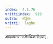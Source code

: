 ```yaml
---
index:  4.1.76
vrittiindex:  919
sutra:  तद्धिताः
vritti:  laghu 
---
```


आपञ्चमसमाप्तेरधिकारोऽयम्..

